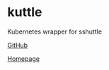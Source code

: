 # kuttle

Kubernetes wrapper for sshuttle

[GitHub](https://github.com/kayrus/kuttle)

[Homepage](https://kustomize.io/)
